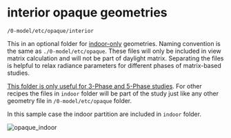 # interior opaque geometries

`/0-model/etc/opaque/interior`

This in an optional folder for <u>indoor-only</u> geometries. Naming convention is
the same as `./0-model/etc/opaque`. These files will only be included in view matrix
calculation and will not be part of daylight matrix. Separating the files is helpful to
relax radiance parameters for different phases of matrix-based studies.

<u>This folder is only useful for 3-Phase and 5-Phase studies</u>. For other recipes the
files in `indoor` folder will be part of the study just like any other geometry file in
`/0-model/etc/opaque` folder.

In this sample case the indoor partition are included in `indoor` folder.

![opaque_indoor](https://user-images.githubusercontent.com/38131342/53503555-489c3d80-3a7e-11e9-9679-1b0284243be8.jpg)
